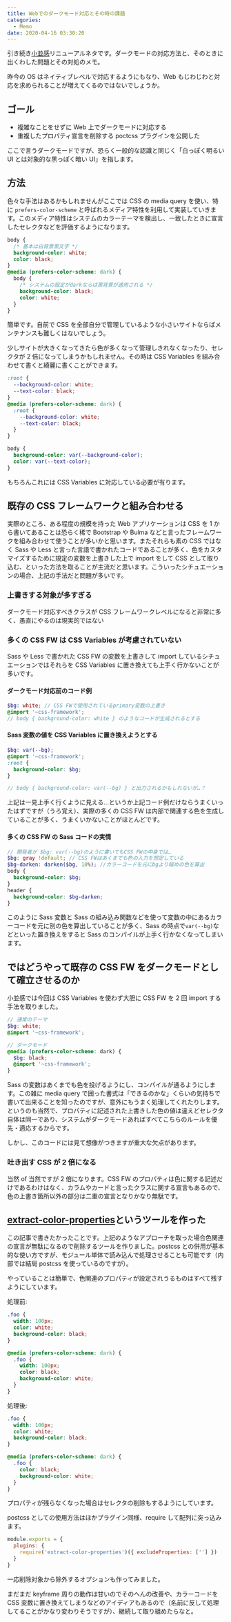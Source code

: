 ```yaml
---
title: Webでのダークモード対応とその時の課題
categories:
  - Memo
date: 2020-04-16 03:30:20
---
```


引き続き[小並感](https://private.unsweets.net/)リニューアルネタです。ダークモードの対応方法と、そのときに出くわした問題とその対処のメモ。

昨今の OS はネイティブレベルで対応するようにもなり、Web もじわじわと対応を求められることが増えてくるのではないでしょうか。

<!-- more -->

## ゴール

- 複雑なことをせずに Web 上でダークモードに対応する
- 重複したプロパティ宣言を削除する poctcss プラグインを公開した

ここで言うダークモードですが、恐らく一般的な認識と同じく「白っぽく明るい UI とは対象的な黒っぽく暗い UI」を指します。

## 方法

色々な手法はあるかもしれませんがここでは CSS の media query を使い、特に `prefers-color-scheme` と呼ばれるメディア特性を利用して実装していきます。このメディア特性はシステムのカラーテーマを検出し、一致したときに宣言したセレクタなどを評価するようになります。

```css
body {
  /* 基本は白背景黒文字 */
  background-color: white;
  color: black;
}
@media (prefers-color-scheme: dark) {
  body {
    /* システムの設定がdarkならば黒背景が適用される */
    background-color: black;
    color: white;
  }
}
```

簡単です。自前で CSS を全部自分で管理しているような小さいサイトならばメンテナンスも難しくはないでしょう。

少しサイトが大きくなってきたら色が多くなって管理しきれなくなったり、セレクタが 2 倍になってしまうかもしれません。その時は CSS Variables を組み合わせて書くと綺麗に書くことができます。

```css
:root {
  --background-color: white;
  --text-color: black;
}
@media (prefers-color-scheme: dark) {
  :root {
    --background-color: white;
    --text-color: black;
  }
}

body {
  background-color: var(--background-color);
  color: var(--text-color);
}
```

もちろんこれには CSS Variables に対応している必要が有ります。

## 既存の CSS フレームワークと組み合わせる

実際のところ、ある程度の規模を持った Web アプリケーションは CSS を 1 から書いてあることは恐らく稀で Bootstrap や Bulma などと言ったフレームワークを組み合わせて使うことが多いかと思います。またそれらも素の CSS ではなく Sass や Less と言った言語で書かれたコードであることが多く、色をカスタマイズするために規定の変数を上書きした上で import をして CSS として取り込む、といった方法を取ることが主流だと思います。こういったシチュエーションの場合、上記の手法だと問題が多いです。

### 上書きする対象が多すぎる

ダークモード対応すべきクラスが CSS フレームワークレベルになると非常に多く、愚直にやるのは現実的ではない

### 多くの CSS FW は CSS Variables が考慮されていない

Sass や Less で書かれた CSS FW の変数を上書きして import しているシチュエーションではそれらを CSS Variables に置き換えても上手く行かないことが多いです。

#### ダークモード対応前のコード例

```scss
$bg: white; // CSS FWで使用されているprimary変数の上書き
@import '~css-framework';
// body { background-color: white } のようなコードが生成されるとする
```

#### Sass 変数の値を CSS Variables に置き換えようとする

```scss
$bg: var(--bg);
@import '~css-framework';
:root {
  background-color: $bg;
}

// body { background-color: var(--bg) } と出力されるかもしれないが…？
```

上記は一見上手く行くように見える…というか上記コード例だけならうまくいったはずですが（うろ覚え）、実際の多くの CSS FW は内部で関連する色を生成していることが多く、うまくいかないことがほとんどです。

#### 多くの CSS FW の Sass コードの実情

```scss
// 開発者が $bg: var(--bg)のように書いてもCSS FWの中身では…
$bg: gray !default; // CSS FWはあくまでも色の入力を想定している
$bg-darken: darken($bg, 10%); //カラーコードを元にbgより暗めの色を算出
body {
  background-color: $bg;
}
header {
  background-color: $bg-darken;
}
```

このように Sass 変数と Sass の組み込み関数などを使って変数の中にあるカラーコードを元に別の色を算出していることが多く、Sass の時点で`var(--bg)`などといった置き換えをすると Sass のコンパイルが上手く行かなくなってしまいます。

## ではどうやって既存の CSS FW をダークモードとして確立させるのか

小並感では今回は CSS Variables を使わず大胆に CSS FW を 2 回 import する手法を取りました。

```scss
// 通常のテーマ
$bg: white;
@import '~css-framework';

// ダークモード
@media (prefers-color-scheme: dark) {
  $bg: black;
  @import '~css-framework';
}
```

Sass の変数はあくまでも色を投げるようにし、コンパイルが通るようにします。この雑に media query で囲った書式は「できるのかな」くらいの気持ちで書いて出来ることを知ったのですが、意外にもうまく処理してくれたりします。というのも当然で、プロパティに記述された上書きした色の値は違えどセレクタ自体は同一であり、システムがダークモードあればすべてこちらのルールを優先・適応するからです。

しかし、このコードには見て想像がつきますが重大な欠点があります。

### 吐き出す CSS が 2 倍になる

当然 of 当然ですが 2 倍になります。CSS FW のプロパティは色に関する記述だけであるわけはなく、カラムやカードと言ったクラスに関する宣言もあるので、色の上書き箇所以外の部分は二重の宣言となりかなり無駄です。

## [extract-color-properties](https://www.npmjs.com/package/extract-color-properties)というツールを作った

この記事で書きたかったことです。上記のようなアプローチを取った場合色関連の宣言が無駄になるので削除するツールを作りました。postcss との併用が基本的な使い方ですが、モジュール単体で読み込んで処理させることも可能です（内部では結局 postcss を使っているのですが）。

やっていることは簡単で、色関連のプロパティが設定されうるものはすべて残すようにしています。

処理前:

```css
.foo {
  width: 100px;
  color: white;
  background-color: black;
}

@media (prefers-color-scheme: dark) {
  .foo {
    width: 100px;
    color: black;
    background-color: white;
  }
}
```

処理後:

```css
.foo {
  width: 100px;
  color: white;
  background-color: black;
}

@media (prefers-color-scheme: dark) {
  .foo {
    color: black;
    background-color: white;
  }
}
```

プロパティが残らなくなった場合はセレクタの削除もするようにしています。

postcss としての使用方法はほかプラグイン同様、require して配列に突っ込みます。

```postcss.config.js
module.exports = {
  plugins: {
    require('extract-color-properties')({ excludeProperties: [''] })
  }
}
```

一応削除対象から除外するオプションも作ってみました。

まだまだ keyframe 周りの動作は甘いのでそのへんの改善や、カラーコードを CSS 変数に置き換えてしまうなどのアイディアもあるので（名前に反して処理してることがかなり変わりそうですが）、継続して取り組めたらなと。
